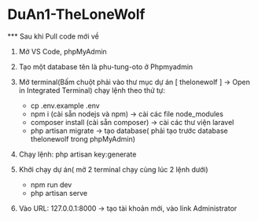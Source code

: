 # DuAn1-TheLoneWolf

\*\*\* Sau khi Pull code mới về

1. Mở VS Code, phpMyAdmin

2. Tạo một database tên là phu-tung-oto ở Phpmyadmin

3. Mở terminal(Bấm chuột phải vào thư mục dự án [ thelonewolf ] -> Open in Integrated Terminal) chạy lệnh theo thứ tự:
    - cp .env.example .env
    - npm i (cài sẵn nodejs và npm) -> cài các file node_modules
    - composer install (cài sẵn composer) -> cài các thư viện laravel
    - php artisan migrate -> tạo database( phải tạo trước database thelonewolf trong phpMyAdmin)
4. Chạy lệnh: php artisan key:generate

5. Khởi chạy dự án( mở 2 terminal chạy cùng lúc 2 lệnh dưới)
    - npm run dev
    - php artisan serve
6. Vào URL: 127.0.0.1:8000 -> tạo tài khoản mới, vào link Administrator
